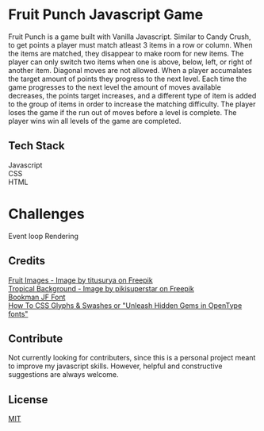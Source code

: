 # Fruit Punch Javascript Game

Fruit Punch is a game built with Vanilla Javascript. Similar to Candy Crush, to get points a player must match atleast 3 items in a row or column. When the items are matched, they disappear to make room for new items. The player can only switch two items when one is above, below, left, or right of another item. Diagonal moves are not allowed. When a player accumalates the target amount of points they progress to the next level. Each time the game progresses to the next level the amount of moves available decreases, the points target increases, and a different type of item is added to the group of items in order to increase the matching difficulty. The player loses the game if the run out of moves before a level is complete. The player wins win all levels of the game are completed. 

## Tech Stack

Javascript<br />
CSS<br />
HTML<br />

# Challenges

Event loop
Rendering

## Credits

[Fruit Images - Image by titusurya on Freepik](https://www.freepik.com/free-vector/coloured-fruit-icons_942941.htm#page=2&position=39&from_view=undefined)<br />
[Tropical Background - Image by pikisuperstar on Freepik](https://www.freepik.com/free-vector/tropical-landscape-background-zoom_9146948.htm#&position=1&from_view=undefined)<br />
[Bookman JF Font](https://fonts.adobe.com/fonts/bookman-jf)<br />
[How To CSS Glyphs & Swashes or "Unleash Hidden Gems in OpenType fonts"](https://blog.adobe.com/en/publish/2018/07/02/unleash-hidden-gems-opentype-fonts)<br />

## Contribute
Not currently looking for contributers, since this is a personal project meant to improve my javascript skills. However, helpful 
and constructive suggestions are always welcome.

## License
[MIT](https://choosealicense.com/licenses/mit/)
